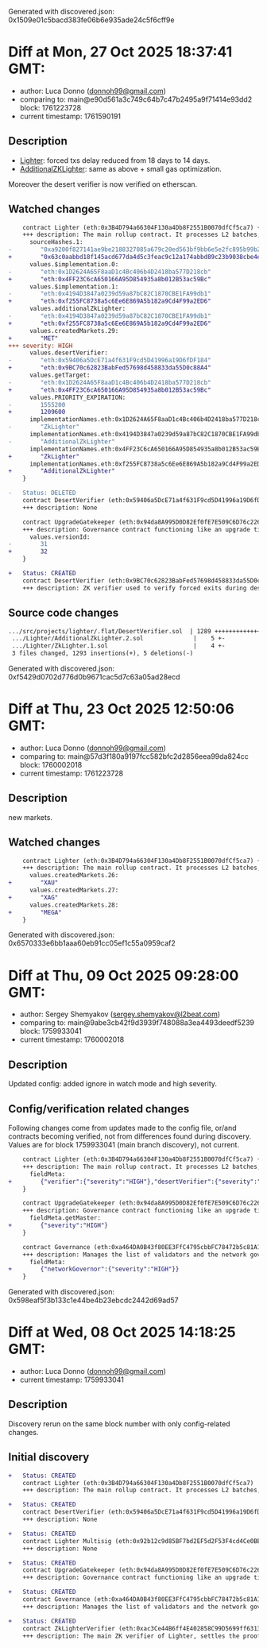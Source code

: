 Generated with discovered.json: 0x1509e01c5bacd383fe06b6e935ade24c5f6cff9e

# Diff at Mon, 27 Oct 2025 18:37:41 GMT:

- author: Luca Donno (<donnoh99@gmail.com>)
- comparing to: main@e90d561a3c749c64b7c47b2495a9f71414e93dd2 block: 1761223728
- current timestamp: 1761590191

## Description

- [Lighter](https://disco.l2beat.com/diff/eth:0x1D2624A65F8aaD1c4Bc406b4D2418ba577D218cb/eth:0x4FF23C6cA650166A95D854935a8b012B53ac59Bc): forced txs delay reduced from 18 days to 14 days.
- [AdditionalZKLighter](https://disco.l2beat.com/diff/eth:0x4194D3847a0239d59a87bC82C1870CBE1FA99db1/eth:0xf255FC8738a5c6Ee6E869A5b182a9Cd4F99a2ED6): same as above + small gas optimization.

Moreover the desert verifier is now verified on etherscan.

## Watched changes

```diff
    contract Lighter (eth:0x3B4D794a66304F130a4Db8F2551B0070dfCf5ca7) {
    +++ description: The main rollup contract. It processes L2 batches, manages USDC deposits and withdrawals, allows users to submit censorship-resistant L2 transactions and controls desert mode (escape hatch). Logic is split between two contracts because of code-size limits, many operations are delegated to AdditionalZKLighter.
      sourceHashes.1:
-        "0xa9200f827141ae9be2188327085a679c20ed563bf9bb6e5e2fc895b99b2bd5b0"
+        "0x63c0aabbd18f145acd677da4d5c3feac9c12a174abbd89c23b9038cbe4e6415a"
      values.$implementation.0:
-        "eth:0x1D2624A65F8aaD1c4Bc406b4D2418ba577D218cb"
+        "eth:0x4FF23C6cA650166A95D854935a8b012B53ac59Bc"
      values.$implementation.1:
-        "eth:0x4194D3847a0239d59a87bC82C1870CBE1FA99db1"
+        "eth:0xf255FC8738a5c6Ee6E869A5b182a9Cd4F99a2ED6"
      values.additionalZkLighter:
-        "eth:0x4194D3847a0239d59a87bC82C1870CBE1FA99db1"
+        "eth:0xf255FC8738a5c6Ee6E869A5b182a9Cd4F99a2ED6"
      values.createdMarkets.29:
+        "MET"
+++ severity: HIGH
      values.desertVerifier:
-        "eth:0x59406a5DcE71a4f631F9cd5D41996a19D6fDF184"
+        "eth:0x9BC70c62823BabFed57698d458833da55D0c88A4"
      values.getTarget:
-        "eth:0x1D2624A65F8aaD1c4Bc406b4D2418ba577D218cb"
+        "eth:0x4FF23C6cA650166A95D854935a8b012B53ac59Bc"
      values.PRIORITY_EXPIRATION:
-        1555200
+        1209600
      implementationNames.eth:0x1D2624A65F8aaD1c4Bc406b4D2418ba577D218cb:
-        "ZkLighter"
      implementationNames.eth:0x4194D3847a0239d59a87bC82C1870CBE1FA99db1:
-        "AdditionalZkLighter"
      implementationNames.eth:0x4FF23C6cA650166A95D854935a8b012B53ac59Bc:
+        "ZkLighter"
      implementationNames.eth:0xf255FC8738a5c6Ee6E869A5b182a9Cd4F99a2ED6:
+        "AdditionalZkLighter"
    }
```

```diff
-   Status: DELETED
    contract DesertVerifier (eth:0x59406a5DcE71a4f631F9cd5D41996a19D6fDF184)
    +++ description: None
```

```diff
    contract UpgradeGatekeeper (eth:0x94da8A995D0D82Ef0fE7E509C6D76c22603B6f67) {
    +++ description: Governance contract functioning like an upgrade timelock for downstream contracts. The current delay is 21d and can be entirely skipped by eth:0x92b12c9d85BF7bd2EF5d2F53F4cd4Ce0BE432045.
      values.versionId:
-        31
+        32
    }
```

```diff
+   Status: CREATED
    contract DesertVerifier (eth:0x9BC70c62823BabFed57698d458833da55D0c88A4)
    +++ description: ZK verifier used to verify forced exits during desert mode.
```

## Source code changes

```diff
.../src/projects/lighter/.flat/DesertVerifier.sol  | 1289 ++++++++++++++++++++
 .../Lighter/AdditionalZkLighter.2.sol              |    5 +-
 .../Lighter/ZkLighter.1.sol                        |    4 +-
 3 files changed, 1293 insertions(+), 5 deletions(-)
```

Generated with discovered.json: 0xf5429d0702d776d0b9671cac5d7c63a05ad28ecd

# Diff at Thu, 23 Oct 2025 12:50:06 GMT:

- author: Luca Donno (<donnoh99@gmail.com>)
- comparing to: main@57d3f180a9197fcc582bfc2d2856eea99da824cc block: 1760002018
- current timestamp: 1761223728

## Description

new markets.

## Watched changes

```diff
    contract Lighter (eth:0x3B4D794a66304F130a4Db8F2551B0070dfCf5ca7) {
    +++ description: The main rollup contract. It processes L2 batches, manages USDC deposits and withdrawals, allows users to submit censorship-resistant L2 transactions and controls desert mode (escape hatch). Logic is split between two contracts because of code-size limits, many operations are delegated to AdditionalZKLighter.
      values.createdMarkets.26:
+        "XAU"
      values.createdMarkets.27:
+        "XAG"
      values.createdMarkets.28:
+        "MEGA"
    }
```

Generated with discovered.json: 0x6570333e6bb1aaa60eb91cc05ef1c55a0959caf2

# Diff at Thu, 09 Oct 2025 09:28:00 GMT:

- author: Sergey Shemyakov (<sergey.shemyakov@l2beat.com>)
- comparing to: main@9abe3cb42f9d3939f748088a3ea4493deedf5239 block: 1759933041
- current timestamp: 1760002018

## Description

Updated config: added ignore in watch mode and high severity.

## Config/verification related changes

Following changes come from updates made to the config file,
or/and contracts becoming verified, not from differences found during
discovery. Values are for block 1759933041 (main branch discovery), not current.

```diff
    contract Lighter (eth:0x3B4D794a66304F130a4Db8F2551B0070dfCf5ca7) {
    +++ description: The main rollup contract. It processes L2 batches, manages USDC deposits and withdrawals, allows users to submit censorship-resistant L2 transactions and controls desert mode (escape hatch). Logic is split between two contracts because of code-size limits, many operations are delegated to AdditionalZKLighter.
      fieldMeta:
+        {"verifier":{"severity":"HIGH"},"desertVerifier":{"severity":"HIGH"},"desertMode":{"severity":"HIGH"}}
    }
```

```diff
    contract UpgradeGatekeeper (eth:0x94da8A995D0D82Ef0fE7E509C6D76c22603B6f67) {
    +++ description: Governance contract functioning like an upgrade timelock for downstream contracts. The current delay is 21d and can be entirely skipped by eth:0x92b12c9d85BF7bd2EF5d2F53F4cd4Ce0BE432045.
      fieldMeta.getMaster:
+        {"severity":"HIGH"}
    }
```

```diff
    contract Governance (eth:0xa464DA0B43f80EE3FfC4795cbbFC78472b5c81A1) {
    +++ description: Manages the list of validators and the network governor.
      fieldMeta:
+        {"networkGovernor":{"severity":"HIGH"}}
    }
```

Generated with discovered.json: 0x598eaf5f3b133c1e44be4b23ebcdc2442d69ad57

# Diff at Wed, 08 Oct 2025 14:18:25 GMT:

- author: Luca Donno (<donnoh99@gmail.com>)
- current timestamp: 1759933041

## Description

Discovery rerun on the same block number with only config-related changes.

## Initial discovery

```diff
+   Status: CREATED
    contract Lighter (eth:0x3B4D794a66304F130a4Db8F2551B0070dfCf5ca7)
    +++ description: The main rollup contract. It processes L2 batches, manages USDC deposits and withdrawals, allows users to submit censorship-resistant L2 transactions and controls desert mode (escape hatch). Logic is split between two contracts because of code-size limits, many operations are delegated to AdditionalZKLighter.
```

```diff
+   Status: CREATED
    contract DesertVerifier (eth:0x59406a5DcE71a4f631F9cd5D41996a19D6fDF184)
    +++ description: None
```

```diff
+   Status: CREATED
    contract Lighter Multisig (eth:0x92b12c9d85BF7bd2EF5d2F53F4cd4Ce0BE432045)
    +++ description: None
```

```diff
+   Status: CREATED
    contract UpgradeGatekeeper (eth:0x94da8A995D0D82Ef0fE7E509C6D76c22603B6f67)
    +++ description: Governance contract functioning like an upgrade timelock for downstream contracts. The current delay is 21d and can be entirely skipped by eth:0x92b12c9d85BF7bd2EF5d2F53F4cd4Ce0BE432045.
```

```diff
+   Status: CREATED
    contract Governance (eth:0xa464DA0B43f80EE3FfC4795cbbFC78472b5c81A1)
    +++ description: Manages the list of validators and the network governor.
```

```diff
+   Status: CREATED
    contract ZkLighterVerifier (eth:0xac3Ce44B6ff4E402858C99D5699ff63131572BaA)
    +++ description: The main ZK verifier of Lighter, settles the proofs of correct L2 state transition in the case of normal rollup operation.
```
